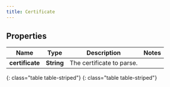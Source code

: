 ```yaml
---
title: Certificate
---
```


## Properties

| Name | Type | Description | Notes |
| ------------ | ------------- | ------------- | ------------- |
| **certificate** | **String** | The certificate to parse. |  |
{: class="table table-striped"}
{: class="table table-striped"}


